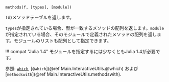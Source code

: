 ```
methods(f, [types], [module])
```

`f`のメソッドテーブルを返します。

`types`が指定されている場合、型が一致するメソッドの配列を返します。`module`が指定されている場合、そのモジュールで定義されたメソッドの配列を返します。モジュールのリストも配列として指定できます。

!!! compat "Julia 1.4"
    モジュールを指定するには少なくともJulia 1.4が必要です。


参照: [`which`](@ref), [`@which`](@ref Main.InteractiveUtils.@which) および [`methodswith`](@ref Main.InteractiveUtils.methodswith).
